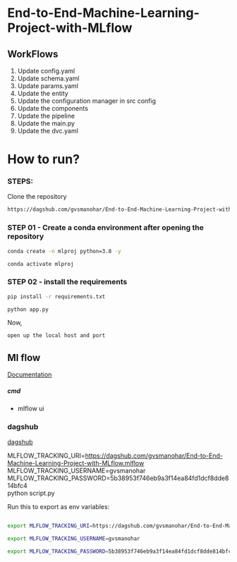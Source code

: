 # End-to-End-Machine-Learning-Project-with-MLflow

## WorkFlows
1. Update config.yaml
2. Update schema.yaml
3. Update params.yaml
4. Update the entity
5. Update the configuration manager in src config
6. Update the components
7. Update the pipeline
8. Update the main.py
9. Update the dvc.yaml


# How to run?

### STEPS:

Clone the repository

```bash
https://dagshub.com/gvsmanohar/End-to-End-Machine-Learning-Project-with-MLflow
```

### STEP 01 - Create a conda environment after opening the repository

```bash
conda create -n mlproj python=3.8 -y
```

```bash
conda activate mlproj
```

### STEP 02 - install the requirements
```bash
pip install -r requirements.txt
```

```bash
python app.py
```

Now,
```bash
open up the local host and port
```

## Ml flow
[Documentation](https://mlflow.org/docs/latest/index.html)

##### cmd
- mlflow ui

### dagshub
[dagshub](https://dagshub.com/)

MLFLOW_TRACKING_URI=https://dagshub.com/gvsmanohar/End-to-End-Machine-Learning-Project-with-MLflow.mlflow \
MLFLOW_TRACKING_USERNAME=gvsmanohar \
MLFLOW_TRACKING_PASSWORD=5b38953f746eb9a3f14ea84fd1dcf8dde814bfc4 \
python script.py

Run this to export as env variables:

```bash

export MLFLOW_TRACKING_URI=https://dagshub.com/gvsmanohar/End-to-End-Machine-Learning-Project-with-MLflow.mlflow

export MLFLOW_TRACKING_USERNAME=gvsmanohar

export MLFLOW_TRACKING_PASSWORD=5b38953f746eb9a3f14ea84fd1dcf8dde814bfc4

```